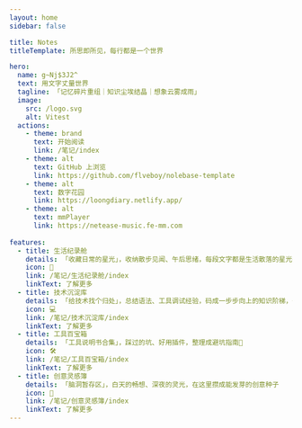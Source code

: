 ```yaml
---
layout: home
sidebar: false

title: Notes
titleTemplate: 所思即所见，每行都是一个世界

hero:
  name: g~Nj$3J2^
  text: 用文字丈量世界
  tagline: 「记忆碎片重组｜知识尘埃结晶｜想象云雾成雨」
  image:
    src: /logo.svg
    alt: Vitest
  actions:
    - theme: brand
      text: 开始阅读
      link: /笔记/index
    - theme: alt
      text: GitHub 上浏览
      link: https://github.com/flveboy/nolebase-template
    - theme: alt
      text: 数字花园
      link: https://loongdiary.netlify.app/
    - theme: alt
      text: mmPlayer
      link: https://netease-music.fe-mm.com
      
features:
  - title: 生活纪录舱
    details: 「收藏日常的星光」，收纳散步见闻、午后思绪，每段文字都是生活散落的星光碎片
    icon: 📝
    link: /笔记/生活纪录舱/index
    linkText: 了解更多
  - title: 技术沉淀库
    details: 「给技术找个归处」，总结语法、工具调试经验，码成一步步向上的知识阶梯，一站式沉淀技能
    icon: 💻
    link: /笔记/技术沉淀库/index
    linkText: 了解更多
  - title: 工具百宝箱
    details: 「工具说明书合集」，踩过的坑、好用插件，整理成避坑指南📕
    icon: 🛠
    link: /笔记/工具百宝箱/index
    linkText: 了解更多
  - title: 创意灵感簿
    details: 「脑洞暂存区」，白天的畅想、深夜的灵光，在这里攒成能发芽的创意种子
    icon: 📒
    link: /笔记/创意灵感簿/index
    linkText: 了解更多
---
```


<HomePage />
